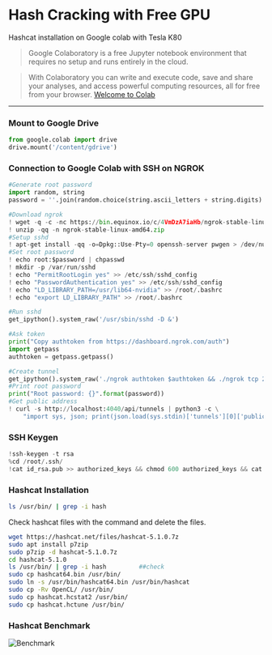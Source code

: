 # Hash Cracking with Free GPU
Hashcat installation on Google colab with Tesla K80
 >Google Colaboratory is a free Jupyter notebook environment that requires no setup and runs entirely in the cloud.

>With Colaboratory you can write and execute code, save and share your analyses, and access powerful computing resources, all for free from your browser.
[Welcome to Colab](https://colab.research.google.com/notebooks/welcome.ipynb)

---------- 
###  Mount to Google Drive


```python
from google.colab import drive
drive.mount('/content/gdrive')
```

### Connection to Google Colab with SSH on NGROK
```python
#Generate root password
import random, string
password = ''.join(random.choice(string.ascii_letters + string.digits) for i in range(19))

#Download ngrok
! wget -q -c -nc https://bin.equinox.io/c/4VmDzA7iaHb/ngrok-stable-linux-amd64.zip
! unzip -qq -n ngrok-stable-linux-amd64.zip
#Setup sshd
! apt-get install -qq -o=Dpkg::Use-Pty=0 openssh-server pwgen > /dev/null
#Set root password
! echo root:$password | chpasswd
! mkdir -p /var/run/sshd
! echo "PermitRootLogin yes" >> /etc/ssh/sshd_config
! echo "PasswordAuthentication yes" >> /etc/ssh/sshd_config
! echo "LD_LIBRARY_PATH=/usr/lib64-nvidia" >> /root/.bashrc
! echo "export LD_LIBRARY_PATH" >> /root/.bashrc

#Run sshd
get_ipython().system_raw('/usr/sbin/sshd -D &')

#Ask token
print("Copy authtoken from https://dashboard.ngrok.com/auth")
import getpass
authtoken = getpass.getpass()

#Create tunnel
get_ipython().system_raw('./ngrok authtoken $authtoken && ./ngrok tcp 22 &')
#Print root password
print("Root password: {}".format(password))
#Get public address
! curl -s http://localhost:4040/api/tunnels | python3 -c \
    "import sys, json; print(json.load(sys.stdin)['tunnels'][0]['public_url'])"
```

### SSH Keygen 
```python
!ssh-keygen -t rsa
%cd /root/.ssh/
!cat id_rsa.pub >> authorized_keys && chmod 600 authorized_keys && cat id_rsa 
```


### Hashcat Installation	
```bash
ls /usr/bin/ | grep -i hash
```
Check hashcat files with the command and delete the files.

```bash
wget https://hashcat.net/files/hashcat-5.1.0.7z
sudo apt install p7zip
sudo p7zip -d hashcat-5.1.0.7z
cd hashcat-5.1.0
ls /usr/bin/ | grep -i hash			##check
sudo cp hashcat64.bin /usr/bin/
sudo ln -s /usr/bin/hashcat64.bin /usr/bin/hashcat	
sudo cp -Rv OpenCL/ /usr/bin/
sudo cp hashcat.hcstat2 /usr/bin/
sudo cp hashcat.hctune /usr/bin/
```



### Hashcat Benchmark

![Benchmark](https://github.com/semihucann/hash_cracking_with_gpu/blob/master/benchmark.PNG?raw=true)
